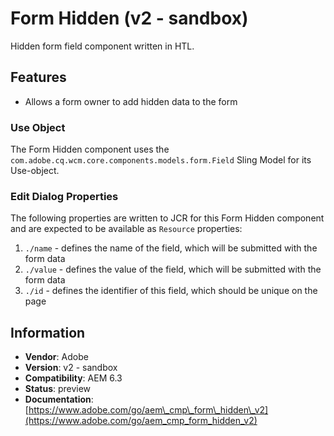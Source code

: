 <!--
Copyright 2017 Adobe Systems Incorporated

Licensed under the Apache License, Version 2.0 (the "License");
you may not use this file except in compliance with the License.
You may obtain a copy of the License at

    http://www.apache.org/licenses/LICENSE-2.0

Unless required by applicable law or agreed to in writing, software
distributed under the License is distributed on an "AS IS" BASIS,
WITHOUT WARRANTIES OR CONDITIONS OF ANY KIND, either express or implied.
See the License for the specific language governing permissions and
limitations under the License.
-->
Form Hidden (v2 - sandbox)
====
Hidden form field component written in HTL.

## Features
* Allows a form owner to add hidden data to the form

### Use Object
The Form Hidden component uses the `com.adobe.cq.wcm.core.components.models.form.Field` Sling Model for its Use-object.

### Edit Dialog Properties
The following properties are written to JCR for this Form Hidden component and are expected to be available as `Resource` properties:

1. `./name` - defines the name of the field, which will be submitted with the form data
2. `./value` - defines the value of the field, which will be submitted with the form data
3. `./id` - defines the identifier of this field, which should be unique on the page

## Information
* **Vendor**: Adobe
* **Version**: v2 - sandbox
* **Compatibility**: AEM 6.3
* **Status**: preview
* **Documentation**: [https://www.adobe.com/go/aem\_cmp\_form\_hidden\_v2](https://www.adobe.com/go/aem_cmp_form_hidden_v2)

